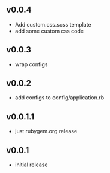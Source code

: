 
## v0.0.4

* Add custom.css.scss template
* add some custom css code

## v0.0.3

* wrap configs

## v0.0.2

* add configs to config/application.rb

## v0.0.1.1

* just rubygem.org release

## v0.0.1

* initial release